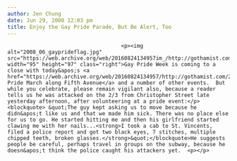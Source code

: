 ```yaml
---
author: Jen Chung
date: Jun 29, 2008 12:03 pm
title: Enjoy the Gay Pride Parade, But Be Alert, Too
---
```


	
										<p><img alt="2008_06_gayprideflag.jpg" src="https://web.archive.org/web/20160824134957im_/http://gothamist.com/attachments/jen/2008_06_gayprideflag.jpg" width="95" height="97" class="right">Gay Pride Week is coming to a close with today&apos;s <a href="https://web.archive.org/web/20160824134957/http://gothamist.com/2008/06/27/gay_pride.php">Gay Pride March along Fifth Avenue</a> and a number of other events.  But while you celebrate, please remain vigilant also, because a reader tells us he was attacked on the 2/3 from Christopher Street late yesterday afternoon, after volunteering at a pride event:</p><blockquote> &quot;The guy kept asking us to move because he didn&apos;t like us and that we made him sick. There was no place else for us to go. He started hitting me and then his girlfriend started clawing me with her nails...<strong>I took a cab to St. Vincents, filed a police report and got two black eyes, 7 stitches, multiple chipped teeth, broken glasses.</strong>&quot;</blockquote>He suggests people be careful, perhaps travel in groups on the subway, because he doesn&apos;t think the police caught his attackers yet.  <p></p>					
										
									
				